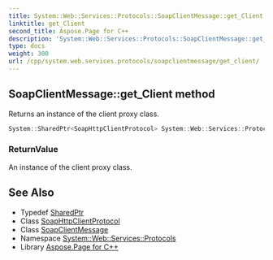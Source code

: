 ```yaml
---
title: System::Web::Services::Protocols::SoapClientMessage::get_Client method
linktitle: get_Client
second_title: Aspose.Page for C++
description: 'System::Web::Services::Protocols::SoapClientMessage::get_Client method. Returns an instance of the client proxy class in C++.'
type: docs
weight: 300
url: /cpp/system.web.services.protocols/soapclientmessage/get_client/
---
```

## SoapClientMessage::get_Client method


Returns an instance of the client proxy class.

```cpp
System::SharedPtr<SoapHttpClientProtocol> System::Web::Services::Protocols::SoapClientMessage::get_Client()
```


### ReturnValue

An instance of the client proxy class.

## See Also

* Typedef [SharedPtr](../../../system/sharedptr/)
* Class [SoapHttpClientProtocol](../../soaphttpclientprotocol/)
* Class [SoapClientMessage](../)
* Namespace [System::Web::Services::Protocols](../../)
* Library [Aspose.Page for C++](../../../)
